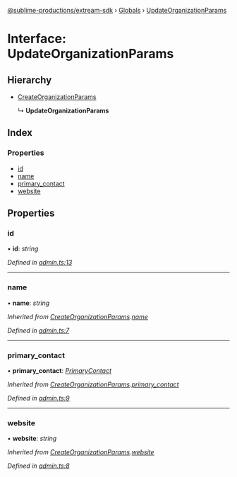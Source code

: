 [@sublime-productions/extream-sdk](../README.md) › [Globals](../globals.md) › [UpdateOrganizationParams](updateorganizationparams.md)

# Interface: UpdateOrganizationParams

## Hierarchy

* [CreateOrganizationParams](createorganizationparams.md)

  ↳ **UpdateOrganizationParams**

## Index

### Properties

* [id](updateorganizationparams.md#id)
* [name](updateorganizationparams.md#name)
* [primary_contact](updateorganizationparams.md#primary_contact)
* [website](updateorganizationparams.md#website)

## Properties

###  id

• **id**: *string*

*Defined in [admin.ts:13](https://github.com/Extream-SaaS/ex-sdk/blob/1dafdd0/src/admin.ts#L13)*

___

###  name

• **name**: *string*

*Inherited from [CreateOrganizationParams](createorganizationparams.md).[name](createorganizationparams.md#name)*

*Defined in [admin.ts:7](https://github.com/Extream-SaaS/ex-sdk/blob/1dafdd0/src/admin.ts#L7)*

___

###  primary_contact

• **primary_contact**: *[PrimaryContact](primarycontact.md)*

*Inherited from [CreateOrganizationParams](createorganizationparams.md).[primary_contact](createorganizationparams.md#primary_contact)*

*Defined in [admin.ts:9](https://github.com/Extream-SaaS/ex-sdk/blob/1dafdd0/src/admin.ts#L9)*

___

###  website

• **website**: *string*

*Inherited from [CreateOrganizationParams](createorganizationparams.md).[website](createorganizationparams.md#website)*

*Defined in [admin.ts:8](https://github.com/Extream-SaaS/ex-sdk/blob/1dafdd0/src/admin.ts#L8)*
